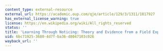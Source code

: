 ```yaml
---
content_type: external-resource
external_url: https://academic.oup.com/qje/article/129/3/1311/1817927
has_external_license_warning: true
license: https://en.wikipedia.org/wiki/All_rights_reserved
status: ''
title: 'Learning Through Noticing: Theory and Evidence from a Field Experiment'
uid: 6bc71925-3680-4d7f-ba36-d8047103c026
wayback_url: ''
---
```

